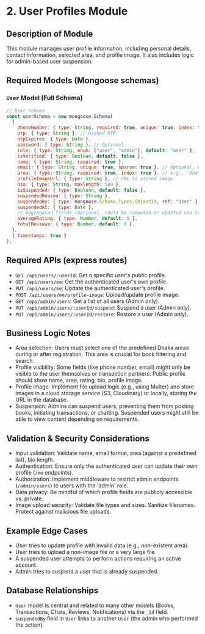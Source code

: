 # 2. User Profiles Module

## Description of Module

This module manages user profile information, including personal details, contact information, selected area, and profile image. It also includes logic for admin-based user suspension.

## Required Models (Mongoose schemas)

### `User` Model (Full Schema)

```javascript
// User Schema
const userSchema = new mongoose.Schema(
  {
    phoneNumber: { type: String, required: true, unique: true, index: true },
    otp: { type: String }, // Hashed OTP
    otpExpires: { type: Date },
    password: { type: String }, // Optional
    role: { type: String, enum: ["user", "admin"], default: "user" },
    isVerified: { type: Boolean, default: false },
    name: { type: String, required: true },
    email: { type: String, unique: true, sparse: true }, // Optional, unique if provided
    area: { type: String, required: true, index: true }, // e.g., 'Dhanmondi', 'Gulshan'
    profileImageUrl: { type: String }, // URL to stored image
    bio: { type: String, maxlength: 500 },
    isSuspended: { type: Boolean, default: false },
    suspendedReason: { type: String },
    suspendedBy: { type: mongoose.Schema.Types.ObjectId, ref: "User" }, // Admin user ID
    suspendedAt: { type: Date },
    // Aggregated fields (optional, could be computed or updated via triggers/jobs)
    averageRating: { type: Number, default: 0 },
    totalReviews: { type: Number, default: 0 },
  },
  { timestamps: true }
);
```

## Required APIs (express routes)

- `GET /api/users/:userId`: Get a specific user's public profile.
- `GET /api/users/me`: Get the authenticated user's own profile.
- `PUT /api/users/me`: Update the authenticated user's profile.
- `POST /api/users/me/profile-image`: Upload/update profile image.
- `GET /api/admin/users`: Get a list of all users (Admin only).
- `PUT /api/admin/users/:userId/suspend`: Suspend a user (Admin only).
- `PUT /api/admin/users/:userId/restore`: Restore a user (Admin only).

## Business Logic Notes

- Area selection: Users must select one of the predefined Dhaka areas during or after registration. This area is crucial for book filtering and search.
- Profile visibility: Some fields (like phone number, email) might only be visible to the user themselves or transaction partners. Public profile should show name, area, rating, bio, profile image.
- Profile image: Implement file upload logic (e.g., using Multer) and store images in a cloud storage service (S3, Cloudinary) or locally, storing the URL in the database.
- Suspension: Admins can suspend users, preventing them from posting books, initiating transactions, or chatting. Suspended users might still be able to view content depending on requirements.

## Validation & Security Considerations

- Input validation: Validate name, email format, area (against a predefined list), bio length.
- Authentication: Ensure only the authenticated user can update their own profile (`/me` endpoints).
- Authorization: Implement middleware to restrict admin endpoints (`/admin/users`) to users with the 'admin' role.
- Data privacy: Be mindful of which profile fields are publicly accessible vs. private.
- Image upload security: Validate file types and sizes. Sanitize filenames. Protect against malicious file uploads.

## Example Edge Cases

- User tries to update profile with invalid data (e.g., non-existent area).
- User tries to upload a non-image file or a very large file.
- A suspended user attempts to perform actions requiring an active account.
- Admin tries to suspend a user that is already suspended.

## Database Relationships

- `User` model is central and related to many other models (Books, Transactions, Chats, Reviews, Notifications) via the `_id` field.
- `suspendedBy` field in `User` links to another `User` (the admin who performed the action).
